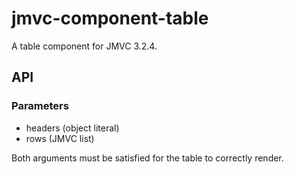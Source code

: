 jmvc-component-table
====================

A table component for JMVC 3.2.4.

## API
### Parameters
- headers (object literal)
- rows (JMVC list)

Both arguments must be satisfied for the table to correctly render.